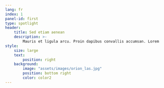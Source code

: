 ```yaml
---
lang: fr
index: 1
panel-id: first
type: spotlight
header:
    title: Sed etiam aenean
    description: >-
        Mauris et ligula arcu. Proin dapibus convallis accumsan. Lorem maximus hendrerit orci, sit amet elementum massa hendrerit sed. Donec et ullamcorper ligula. Suspendisse amet potenti. Ut pretium libero eleifend euismod sed tristique. Quisque dictum magna risus, id ultricies justo sagittis vitae. Sed id odio tempor, porttitor elit amet, gravida hendrerit fringilla lorem ipsum dolor.
style:
    size: large
    text:
        position: right
    background:
        image: "assets/images/orion_las.jpg"
        position: bottom right
        color: color2
---
```

